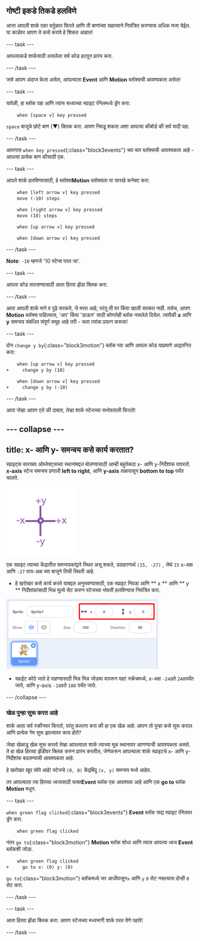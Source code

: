 ## गोष्टी इकडे तिकडे हलविणे

आत्ता आपली शार्क एका वर्तुळात फिरते आणि ती बाणांच्या सहाय्याने नियंत्रित करण्यास अधिक मजा येईल. या कार्डवर आपण ते कसे करावे हे शिकत आहात!

\--- task \---

आपल्याकडे शार्कसाठी असलेला सर्व कोड हटवून प्रारंभ करा.

\--- /task \---

जसे आपण अंदाज केला असेल, आपल्याला **Event** आणि **Motion** ब्लॉक्सची आवश्यकता असेल!

\--- task \---

यावेळी, हा ब्लॉक पहा आणि त्यास सध्याच्या स्प्राइट पॅनेलमध्ये ड्रॅग करा:

```blocks3
    when [space v] key pressed
```

`space` बाजूचे छोटे बाण (▼) क्लिक करा. आपण निवडू शकता अशा आपल्या कीबोर्ड की सर्व यादी पहा.

\--- /task \---

आपणास `when key pressed`{:class="block3events"} च्या चार ब्लॉक्सची आवश्यकता आहे - आपल्या प्रत्येक बाण कीसाठी एक.

\--- task \---

आपले शार्क हलविण्यासाठी, हे ब्लॉक्स**Motion** ब्लॉक्सला या सारखे कनेक्ट करा:

```blocks3
    when [left arrow v] key pressed
    move (-10) steps
```

```blocks3
    when [right arrow v] key pressed
    move (10) steps
```

```blocks3
    when [up arrow v] key pressed
```

```blocks3
    when [down arrow v] key pressed
```

\--- /task \---

**Note**: `-10` म्हणजे '10 स्टेप्स परत जा'.

\--- task \---

आपला कोड तपासण्यासाठी आता हिरवा झेंडा क्लिक करा.

\--- /task \---

आता आपली शार्क मागे व पुढे सरकते, जे मस्त आहे, परंतु ती वर किंवा खाली सरकत नाही. तसेच, आपण **Motion** ब्लॉक्स पाहिल्यास, 'अप' किंवा 'डाऊन' साठी कोणतेही ब्लॉक नसलेले दिसेल. त्यापैकी **x** आणि **y** समन्वय संबंधित संपूर्ण समूह आहे तरी - चला त्यांचा प्रयत्न करूया!

\--- task \---

दोन `change y by`{:class="block3motion"} ब्लॉक घ्या आणि आपला कोड याप्रमाणे अद्यतनित करा:

```blocks3
    when [up arrow v] key pressed
+     change y by (10)
```

```blocks3
    when [down arrow v] key pressed
+     change y by (-10)
```

\--- /task \---

आता जेव्हा आपण एरो की दाबता, तेव्हा शार्क स्टेजच्या सभोवताली फिरतो!

## \--- collapse \---

## title: x- आणि y- समन्वय कसे कार्य करतात?

स्प्राइट्स सारख्या ऑब्जेक्ट्सच्या स्थानांबद्दल बोलण्यासाठी आम्ही बहुतेकदा x- आणि y-निर्देशांक वापरतो. **x-axis** स्टेज समन्वय प्रणाली **left to right**, आणि **y-axis** तळापासून **bottom to top** पर्यंत चालते.

![](images/moving3.png)

एक स्प्राइट त्याच्या केंद्रातील समन्वयकांद्वारे स्थित असू शकते, उदाहरणार्थ ` (15, -27) ` , जेथे ` 15 ` x-अक्ष आणि ` -27 ` वाय-अक्ष च्या बाजूने तिची स्थिती आहे.

+ हे खरोखर कसे कार्य करते याबद्दल अनुभवण्यासाठी, एक स्प्राइट निवडा आणि ** x ** आणि ** y ** निर्देशांकांसाठी भिन्न मूल्ये सेट करुन स्टेजच्या भोवती हलविण्यास नियंत्रित करा.

![](images/xycoords.png)

+ स्प्राईट कोठे जाते हे पाहण्यासाठी भिन्न भिन्न जोड्या वापरून पहा! स्क्रॅचमध्ये, x-अक्ष ` -240 `ते ` 240 `पर्यंत जाते, आणि y-axis ` -180 `ते ` 180 ` पर्यंत जाते.

\--- /collapse \---

### खेळ पुन्हा सुरू करत आहे

शार्क आता सर्व स्क्रीनवर फिरतो, परंतु कल्पना करा की हा एक खेळ आहे: आपण तो पुन्हा कसे सुरू कराल आणि प्रत्येक गेम सुरू झाल्यावर काय होते?

जेव्हा खेळाडू खेळ सुरू करतो तेव्हा आपल्याला शार्क त्याच्या मूळ स्थानावर आणण्याची आवश्यकता असते. ते हा खेळ हिरव्या झेंडीवर क्लिक करुन प्रारंभ करतील, जेणेकरून आपल्याला शार्क स्प्राइटचे x- आणि y-निर्देशांक बदलण्याची आवश्यकता आहे.

हे खरोखर खूप सोपे आहे! स्टेजचे ` (0, 0) ` केंद्रबिंदू ` (x, y) ` समन्वय मध्ये आहेत.

तर आपल्याला त्या हिरव्या ध्वजासाठी फक्त**Event** ब्लॉक एक आवश्यक आहे आणि एक **go to** ब्लॉक **Motion** मधून.

\--- task \---

`when green flag clicked`{:class="block3events"} **Event** ब्लॉक सद्य स्प्राइट पॅनेलवर ड्रॅग करा.

```blocks3
    when green flag clicked
```

नंतर `go to`{:class="block3motion"} **Motion** ब्लॉक शोधा आणि त्यास आपल्या ध्वज **Event** ब्लॉकशी जोडा.

```blocks3
    when green flag clicked
+     go to x: (0) y: (0)
```

`go to`{:class="block3motion"} ब्लॉकमध्ये जर आधीपासून`x` आणि `y` `0` सेट नसल्यास दोन्ही `0` सेट करा.

\--- /task \---

\--- task \---

आता हिरवा झेंडा क्लिक करा: आपण स्टेजच्या मध्यभागी शार्क परत येणे पहावे!

\--- /task \---